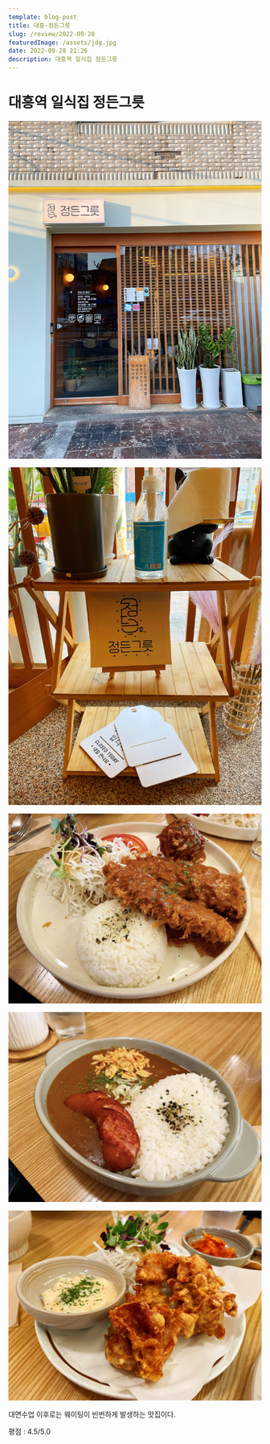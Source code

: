 ```yaml
---
template: blog-post
title: 대흥-정든그릇
slug: /review/2022-09-28
featuredImage: /assets/jdg.jpg
date: 2022-09-28 21:26
description: 대흥역 일식집 정든그릇 
---
```

# 대흥역 일식집 정든그릇 
![](images/jdg/0.JPG)

![](images/jdg/1.JPG)

![](images/jdg/IMG_7402.JPG)

![](images/jdg/IMG_7403.JPG)

![](images/jdg/IMG_7405.JPG)

<p class="callout danger">대면수업 이후로는 웨이팅이 빈번하게 발생하는 맛집이다.</p>

평점 : 4.5/5.0


